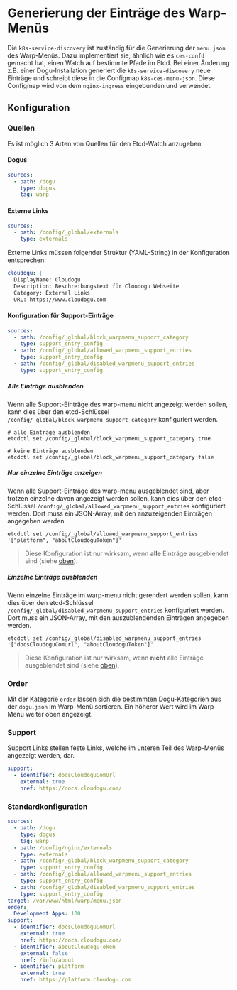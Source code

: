 # Generierung der Einträge des Warp-Menüs

Die `k8s-service-discovery` ist zuständig für die Generierung der `menu.json` des Warp-Menüs.
Dazu implementiert sie, ähnlich wie es `ces-confd` gemacht hat, einen Watch auf bestimmte Pfade im Etcd.
Bei einer Änderung z.B. einer Dogu-Installation generiert die `k8s-service-discovery` neue Einträge
und schreibt diese in die Configmap `k8s-ces-menu-json`. Diese Configmap wird von dem `nginx-ingress`
eingebunden und verwendet.

## Konfiguration

### Quellen

Es ist möglich 3 Arten von Quellen für den Etcd-Watch anzugeben.

#### Dogus
```yaml
sources:
  - path: /dogu
    type: dogus
    tag: warp
```

#### Externe Links
```yaml
sources:
  - path: /config/_global/externals
    type: externals
```

Externe Links müssen folgender Struktur (YAML-String) in der Konfiguration entsprechen:

```yaml
cloudogu: |
  DisplayName: Cloudogu
  Description: Beschreibungstext für Cloudogu Webseite
  Category: External Links
  URL: https://www.cloudogu.com
```

#### Konfiguration für Support-Einträge
```yaml
sources:
  - path: /config/_global/block_warpmenu_support_category
    type: support_entry_config
  - path: /config/_global/allowed_warpmenu_support_entries
    type: support_entry_config
  - path: /config/_global/disabled_warpmenu_support_entries
    type: support_entry_config
```

##### Alle Einträge ausblenden
Wenn alle Support-Einträge des warp-menu nicht angezeigt werden sollen, kann dies über den etcd-Schlüssel `/config/_global/block_warpmenu_support_category` konfiguriert werden.
```shell
# alle Einträge ausblenden
etcdctl set /config/_global/block_warpmenu_support_category true

# keine Einträge ausblenden
etcdctl set /config/_global/block_warpmenu_support_category false
```

##### Nur einzelne Einträge anzeigen
Wenn alle Support-Einträge des warp-menu ausgeblendet sind, aber trotzen einzelne davon angezeigt werden sollen, kann dies über den etcd-Schlüssel `/config/_global/allowed_warpmenu_support_entries` konfiguriert werden.
Dort muss ein JSON-Array, mit den anzuzeigenden Einträgen angegeben werden.
```shell
etcdctl set /config/_global/allowed_warpmenu_support_entries '["platform", "aboutCloudoguToken"]'
```

> Diese Konfiguration ist nur wirksam, wenn **alle** Einträge ausgeblendet sind (siehe [oben](#alle-einträge-ausblenden)).

##### Einzelne Einträge ausblenden
Wenn einzelne Einträge im warp-menu nicht gerendert werden sollen, kann dies über den etcd-Schlüssel `/config/_global/disabled_warpmenu_support_entries` konfiguriert werden.
Dort muss ein JSON-Array, mit den auszublendenden Einträgen angegeben werden.

```shell
etcdctl set /config/_global/disabled_warpmenu_support_entries '["docsCloudoguComUrl", "aboutCloudoguToken"]'
```

> Diese Konfiguration ist nur wirksam, wenn **nicht** alle Einträge ausgeblendet sind (siehe [oben](#alle-einträge-ausblenden)).

### Order
Mit der Kategorie `order` lassen sich die bestimmten Dogu-Kategorien aus der `dogu.json` im Warp-Menü sortieren.
Ein höherer Wert wird im Warp-Menü weiter oben angezeigt.

### Support
Support Links stellen feste Links, welche im unteren Teil des Warp-Menüs angezeigt werden, dar.

```yaml
support:
  - identifier: docsCloudoguComUrl
    external: true
    href: https://docs.cloudogu.com/
```

### Standardkonfiguration
```yaml
sources:
  - path: /dogu
    type: dogus
    tag: warp
  - path: /config/nginx/externals
    type: externals
  - path: /config/_global/block_warpmenu_support_category
    type: support_entry_config
  - path: /config/_global/allowed_warpmenu_support_entries
    type: support_entry_config
  - path: /config/_global/disabled_warpmenu_support_entries
    type: support_entry_config
target: /var/www/html/warp/menu.json
order:
  Development Apps: 100
support:
  - identifier: docsCloudoguComUrl
    external: true
    href: https://docs.cloudogu.com/
  - identifier: aboutCloudoguToken
    external: false
    href: /info/about
  - identifier: platform
    external: true
    href: https://platform.cloudogu.com
```